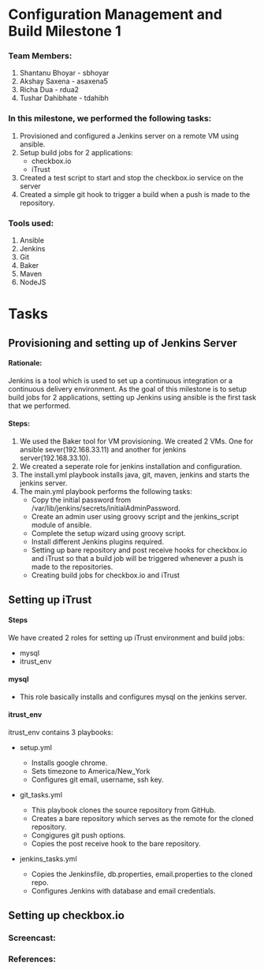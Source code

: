 # Configuration Management and Build Milestone 1

### Team Members:
1. Shantanu Bhoyar - sbhoyar 
2. Akshay Saxena - asaxena5
3. Richa Dua - rdua2
4. Tushar Dahibhate - tdahibh

### In this milestone, we performed the following tasks:
1. Provisioned and configured a Jenkins server on a remote VM using ansible.
2. Setup build jobs for 2 applications:
   * checkbox.io
   * iTrust
3. Created a test script to start and stop the checkbox.io service on the server
4. Created a simple git hook to trigger a build when a push is made to the repository.

### Tools used:
1. Ansible
2. Jenkins 
3. Git
4. Baker
5. Maven
6. NodeJS

# Tasks

## Provisioning and setting up of Jenkins Server

#### Rationale: 
Jenkins is a tool which is used to set up a continuous integration or a continuous delivery environment. As the goal of this milestone is to setup build jobs for 2 applications, setting up Jenkins using ansible is the first task that we performed.

#### Steps:
1. We used the Baker tool for VM provisioning. We created 2 VMs. One for ansible sever(192.168.33.11) and another for jenkins server(192.168.33.10).
2. We created a seperate role for jenkins installation and configuration. 
3. The install.yml playbook installs java, git, maven, jenkins and starts the jenkins server.
4. The main.yml playbook performs the following tasks:
    * Copy the initial password from /var/lib/jenkins/secrets/initialAdminPassword.
    * Create an admin user using groovy script and the jenkins_script module of ansible.
    * Complete the setup wizard using groovy script. 
    * Install different Jenkins plugins required.
    * Setting up bare repository and post receive hooks for checkbox.io and iTrust so that a build job will be triggered whenever a push is made to the repositories.
    * Creating build jobs for checkbox.io and iTrust


## Setting up iTrust

#### Steps
We have created 2 roles for setting up iTrust environment and build jobs:
  * mysql
  * itrust_env
  
#### mysql
- This role basically installs and configures mysql on the jenkins server. 

#### itrust_env
itrust_env contains 3 playbooks:
  * setup.yml
    * Installs google chrome.
    * Sets timezone to America/New_York
    * Configures git email, username, ssh key.
    
 * git_tasks.yml
    * This playbook clones the source repository from GitHub.
    * Creates a bare repository which serves as the remote for the cloned repository.
    * Congigures git push options.
    * Copies the post receive hook to the bare repository.     
 
 * jenkins_tasks.yml
    * Copies the Jenkinsfile, db.properties, email.properties to the cloned repo.
    * Configures Jenkins with database and email credentials. 

## Setting up checkbox.io


### Screencast:


### References:


